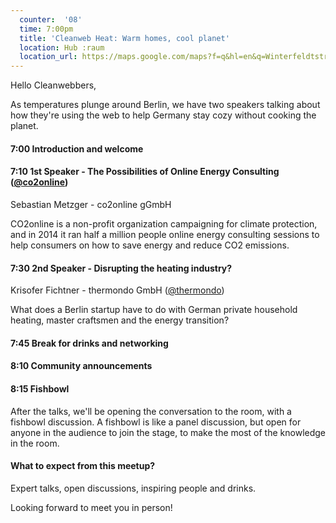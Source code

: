 ```yaml
---
  counter:  '08'
  time: 7:00pm
  title: 'Cleanweb Heat: Warm homes, cool planet'
  location: Hub :raum
  location_url: https://maps.google.com/maps?f=q&hl=en&q=Winterfeldtstr.+21%2C+10781+Berlin%2C+de
---
```


Hello Cleanwebbers,

As temperatures plunge around Berlin, we have two speakers talking about how they're using the web to help Germany stay cozy without cooking the planet.

#### 7:00 Introduction and welcome  

#### 7:10 1st Speaker - The Possibilities of Online Energy Consulting ([@co2online](http://www.twitter.com/@co2online))

  Sebastian Metzger - co2online gGmbH

  CO2online is a non-profit organization campaigning for climate protection, and in 2014 it ran half a million people online energy consulting sessions to help consumers on how to save energy and reduce CO2 emissions. 

#### 7:30 2nd Speaker - Disrupting the heating industry?

  Krisofer Fichtner - thermondo GmbH ([@thermondo](https://twitter.com/Thermondo))

  What does a Berlin startup have to do with German private household heating, master craftsmen and the energy transition?

#### 7:45 Break for drinks and networking

#### 8:10 Community announcements

#### 8:15 Fishbowl

After the talks, we'll be opening the conversation to the room, with a fishbowl discussion. A fishbowl is like a panel discussion, but open for anyone in the audience to join the stage, to make the most of the knowledge in the room.

#### What to expect from this meetup?

Expert talks, open discussions, inspiring people and drinks. 

Looking forward to meet you in person!  
